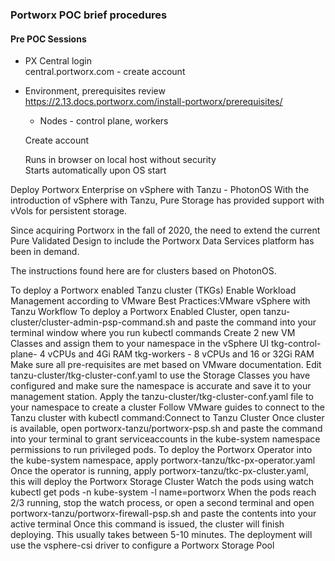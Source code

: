 ### Portworx POC brief procedures
#### Pre POC Sessions
- PX Central login  
  central.portworx.com - create account  
- Environment, prerequisites review  
  https://2.13.docs.portworx.com/install-portworx/prerequisites/  
  - Nodes - control plane, workers  
  
  Create account
  
  Runs in browser on local host without security  
  Starts automatically upon OS start


Deploy Portworx Enterprise on vSphere with Tanzu - PhotonOS
With the introduction of vSphere with Tanzu, Pure Storage has provided support with vVols for persistent storage.

Since acquiring Portworx in the fall of 2020, the need to extend the current Pure Validated Design to include the Portworx Data Services platform has been in demand.

The instructions found here are for clusters based on PhotonOS.

To deploy a Portworx enabled Tanzu cluster (TKGs)
Enable Workload Management according to VMware Best Practices:VMware vSphere with Tanzu Workflow
To deploy a Portworx Enabled Cluster, open tanzu-cluster/cluster-admin-psp-command.sh and paste the command into your terminal window where you run kubectl commands
Create 2 new VM Classes and assign them to your namespace in the vSphere UI
tkg-control-plane- 4 vCPUs and 4Gi RAM
tkg-workers - 8 vCPUs and 16 or 32Gi RAM
Make sure all pre-requisites are met based on VMware documentation.
Edit tanzu-cluster/tkg-cluster-conf.yaml to use the Storage Classes you have configured and make sure the namespace is accurate and save it to your management station.
Apply the tanzu-cluster/tkg-cluster-conf.yaml file to your namespace to create a cluster
Follow VMware guides to connect to the Tanzu cluster with kubectl command:Connect to Tanzu Cluster
Once cluster is available, open portworx-tanzu/portworx-psp.sh and paste the command into your terminal to grant serviceaccounts in the kube-system namespace permissions to run privileged pods.
To deploy the Portworx Operator into the kube-system namespace, apply portworx-tanzu/tkc-px-operator.yaml
Once the operator is running, apply portworx-tanzu/tkc-px-cluster.yaml, this will deploy the Portworx Storage Cluster
Watch the pods using watch kubectl get pods -n kube-system -l name=portworx
When the pods reach 2/3 running, stop the watch process, or open a second terminal and open portworx-tanzu/portworx-firewall-psp.sh and paste the contents into your active terminal
Once this command is issued, the cluster will finish deploying. This usually takes between 5-10 minutes.
The deployment will use the vsphere-csi driver to configure a Portworx Storage Pool
